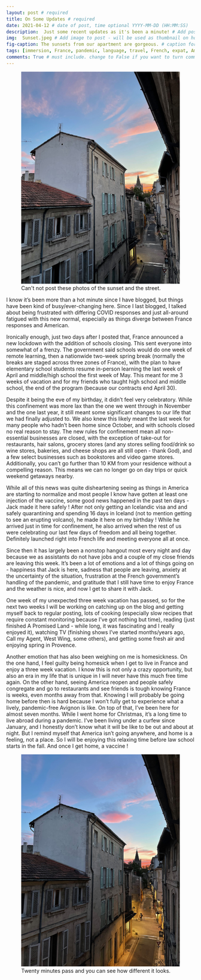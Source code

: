 ```yaml
---
layout: post # required
title: On Some Updates # required
date: 2021-04-12 # date of post, time optional YYYY-MM-DD (HH:MM:SS)
description:  Just some recent updates as it's been a minute! # Add post description for homepage - required
img:  Sunset.jpeg # Add image to post - will be used as thumbnail on home and cover image for post (optional) MUST BE IN /img FOLDER.
fig-caption: The sunsets from our apartment are gorgeous. # caption for img (optional)
tags: [immersion, France, pandemic, language, travel, French, expat, America] # add tags within brackets separated by a commma (optional)
comments: True # must include. change to False if you want to turn comments off for a post
---
```

<figure class="post-img block">
  <a href="/assets/img/posts/2021-03-24/Sunset Uno.jpeg">
    <img src="/assets/img/posts/2021-03-24/Sunset Uno.jpeg">
  </a>
  <figcaption>Can't not post these photos of the sunset and the street.</figcaption>
</figure>

I know it’s been more than a hot minute since I have blogged, but things have been kind of busy/ever-changing here. Since I last blogged, I talked about being frustrated with differing COVID responses and just all-around fatigued with this new normal, especially as things diverge between France responses and American.

Ironically enough, just two days after I posted that, France announced a new lockdown with the addition of schools closing. This sent everyone into somewhat of a frenzy. The government said schools would do one week of remote learning, then a nationwide two-week spring break (normally the breaks are staged across three zones of France), with the plan to have elementary school students resume in-person learning the last week of April and middle/high school the first week of May. This meant for me 3 weeks of vacation and for my friends who taught high school and middle school, the end of the program (because our contracts end April 30).

Despite it being the eve of my birthday, it didn’t feel very celebratory. While this confinement was more lax than the one we went through in November and the one last year, it still meant some significant changes to our life that we had finally adjusted to. We also knew this likely meant the last week for many people who hadn’t been home since October, and with schools closed no real reason to stay. The new rules for confinement mean all non-essential businesses are closed, with the exception of take-out for restaurants, hair salons, grocery stores (and any stores selling food/drink so wine stores, bakeries, and cheese shops are all still open - thank God), and a few select businesses such as bookstores and video game stores. Additionally, you can’t go further than 10 KM from your residence without a compelling reason. This means we can no longer go on day trips or quick weekend getaways nearby.

While all of this news was quite disheartening seeing as things in America are starting to normalize and most people I know have gotten at least one injection of the vaccine, some good news happened in the past ten days - Jack made it here safely ! After not only getting an Icelandic visa and and safely quarantining and spending 16 days in Iceland (not to mention getting to see an erupting volcano), he made it here on my birthday ! While he arrived just in time for confinement, he also arrived when the rest of us were celebrating our last few days of freedom and all being together. Definitely launched right into French life and meeting everyone all at once.

Since then it has largely been a nonstop hangout most every night and day because we as assistants do not have jobs and a couple of my close friends are leaving this week. It’s been a lot of emotions and a lot of things going on - happiness that Jack is here, sadness that people are leaving, anxiety at the uncertainty of the situation, frustration at the French government’s handling of the pandemic, and gratitude that I still have time to enjoy France and the weather is nice, and now I get to share it with Jack.

One week of my unexpected three week vacation has passed, so for the next two weeks I will be working on catching up on the blog and getting myself back to regular posting, lots of cooking (especially slow recipes that require constant monitoring because I’ve got nothing but time), reading (just finished A Promised Land - while long, it was fascinating and I really enjoyed it), watching TV (finishing shows I’ve started months/years ago, Call my Agent, West Wing, some others), and getting some fresh air and enjoying spring in Provence.

Another emotion that has also been weighing on me is homesickness. On the one hand, I feel guilty being homesick when I get to live in France and enjoy a three week vacation. I know this is not only a crazy opportunity, but also an era in my life that is unique in I will never have this much free time again. On the other hand, seeing America reopen and people safely congregate and go to restaurants and see friends is tough knowing France is weeks, even months away from that. Knowing I will probably be going home before then is hard because I won’t fully get to experience what a lively, pandemic-free Avignon is like. On top of that, I’ve been here for almost seven months. While I went home for Christmas, it’s a long time to live abroad during a pandemic. I’ve been living under a curfew since January, and I honestly don’t know what it will be like to be out and about at night. But I remind myself that America isn’t going anywhere, and home is a feeling, not a place. So I will be enjoying this relaxing time before law school starts in the fall. And once I get home, a vaccine !

<figure class="post-img block">
  <a href="/assets/img/posts/2021-03-24/Sunset Dos.jpeg">
    <img src="/assets/img/posts/2021-03-24/Sunset Dos.jpeg">
  </a>
  <figcaption>Twenty minutes pass and you can see how different it looks.</figcaption>
</figure>
